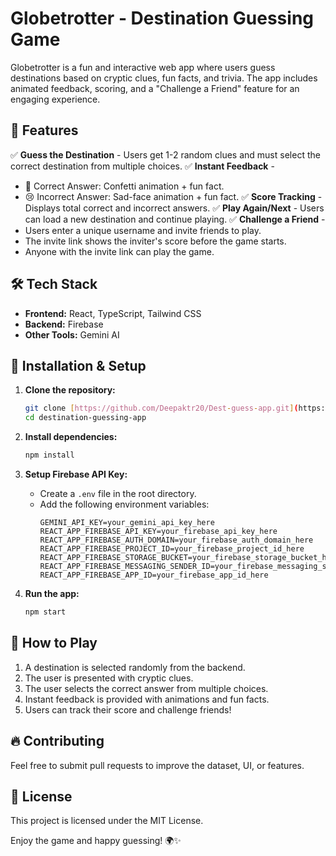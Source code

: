 
# Globetrotter - Destination Guessing Game

Globetrotter is a fun and interactive web app where users guess destinations based on cryptic clues, fun facts, and trivia. The app includes animated feedback, scoring, and a "Challenge a Friend" feature for an engaging experience.

## 🚀 Features

✅ **Guess the Destination** - Users get 1-2 random clues and must select the correct destination from multiple choices.
✅ **Instant Feedback** -
  - 🎉 Correct Answer: Confetti animation + fun fact.
  - 😢 Incorrect Answer: Sad-face animation + fun fact.
✅ **Score Tracking** - Displays total correct and incorrect answers.
✅ **Play Again/Next** - Users can load a new destination and continue playing.
✅ **Challenge a Friend** -
  - Users enter a unique username and invite friends to play.
  - The invite link shows the inviter's score before the game starts.
  - Anyone with the invite link can play the game.

## 🛠 Tech Stack

- **Frontend:** React, TypeScript, Tailwind CSS
- **Backend:** Firebase
- **Other Tools:** Gemini AI

## 📂 Installation & Setup

1. **Clone the repository:**
   ```sh
   git clone [https://github.com/Deepaktr20/Dest-guess-app.git](https://github.com/Deepaktr20/Dest-guess-app.git)
   cd destination-guessing-app 
   ```

2. **Install dependencies:**
   ```sh
   npm install
   ```

3. **Setup Firebase API Key:**
   - Create a `.env` file in the root directory.
   - Add the following environment variables:
     ```env
     GEMINI_API_KEY=your_gemini_api_key_here
     REACT_APP_FIREBASE_API_KEY=your_firebase_api_key_here
     REACT_APP_FIREBASE_AUTH_DOMAIN=your_firebase_auth_domain_here
     REACT_APP_FIREBASE_PROJECT_ID=your_firebase_project_id_here
     REACT_APP_FIREBASE_STORAGE_BUCKET=your_firebase_storage_bucket_here
     REACT_APP_FIREBASE_MESSAGING_SENDER_ID=your_firebase_messaging_sender_id_here
     REACT_APP_FIREBASE_APP_ID=your_firebase_app_id_here
     ```

4. **Run the app:**
   ```sh
   npm start
   ```

## 🎯 How to Play
1. A destination is selected randomly from the backend.
2. The user is presented with cryptic clues.
3. The user selects the correct answer from multiple choices.
4. Instant feedback is provided with animations and fun facts.
5. Users can track their score and challenge friends!

## 🔥 Contributing
Feel free to submit pull requests to improve the dataset, UI, or features.

## 📜 License
This project is licensed under the MIT License.

Enjoy the game and happy guessing! 🌍✨
